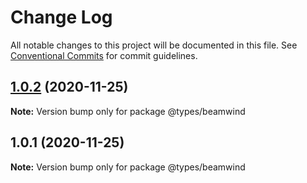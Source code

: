 # Change Log

All notable changes to this project will be documented in this file.
See [Conventional Commits](https://conventionalcommits.org) for commit guidelines.

## [1.0.2](https://github.com/kenoxa/beamwind/compare/@types/beamwind@1.0.1...@types/beamwind@1.0.2) (2020-11-25)

**Note:** Version bump only for package @types/beamwind

## 1.0.1 (2020-11-25)

**Note:** Version bump only for package @types/beamwind
